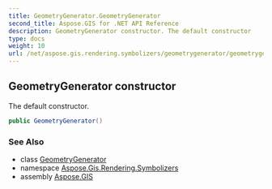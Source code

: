 ```yaml
---
title: GeometryGenerator.GeometryGenerator
second_title: Aspose.GIS for .NET API Reference
description: GeometryGenerator constructor. The default constructor
type: docs
weight: 10
url: /net/aspose.gis.rendering.symbolizers/geometrygenerator/geometrygenerator/
---
```

## GeometryGenerator constructor

The default constructor.

```csharp
public GeometryGenerator()
```

### See Also

* class [GeometryGenerator](../)
* namespace [Aspose.Gis.Rendering.Symbolizers](../../geometrygenerator/)
* assembly [Aspose.GIS](../../../)


